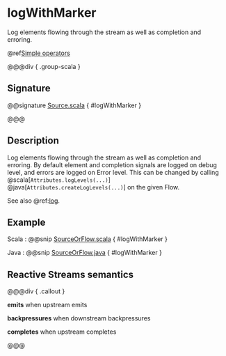# logWithMarker

Log elements flowing through the stream as well as completion and erroring.

@ref[Simple operators](../index.md#simple-operators)

@@@div { .group-scala }

## Signature

@@signature [Source.scala](/akka-stream/src/main/scala/akka/stream/scaladsl/Flow.scala) { #logWithMarker }

@@@

## Description

Log elements flowing through the stream as well as completion and erroring. By default element and
completion signals are logged on debug level, and errors are logged on Error level.
This can be changed by calling @scala[`Attributes.logLevels(...)`] @java[`Attributes.createLogLevels(...)`] on the given Flow.

See also @ref:[log](log.md).

## Example

Scala
:   @@snip [SourceOrFlow.scala](/akka-docs/src/test/scala/docs/stream/operators/sourceorflow/LogWithMarker.scala) { #logWithMarker }

Java
:   @@snip [SourceOrFlow.java](/akka-docs/src/test/java/jdocs/stream/operators/SourceOrFlow.java) { #logWithMarker }

## Reactive Streams semantics 

@@@div { .callout }

**emits** when upstream emits

**backpressures** when downstream backpressures

**completes** when upstream completes

@@@
